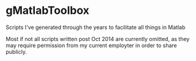 # gMatlabToolbox
Scripts I've generated through the years to facilitate all things in Matlab

Most if not all scripts written post Oct 2014 are currently omitted, as they may require permission from my current employter in order to share publicly.